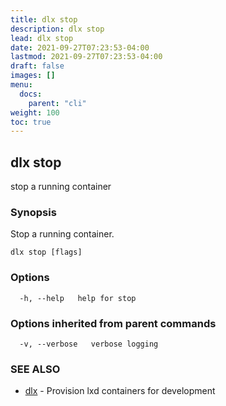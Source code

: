 ```yaml
---
title: dlx stop
description: dlx stop
lead: dlx stop
date: 2021-09-27T07:23:53-04:00
lastmod: 2021-09-27T07:23:53-04:00
draft: false
images: []
menu:
  docs:
    parent: "cli"
weight: 100
toc: true
---
```

## dlx stop

stop a running container

### Synopsis

Stop a running container.

```
dlx stop [flags]
```

### Options

```
  -h, --help   help for stop
```

### Options inherited from parent commands

```
  -v, --verbose   verbose logging
```

### SEE ALSO

* [dlx](/docs/cmd/dlx)	 - Provision lxd containers for development

